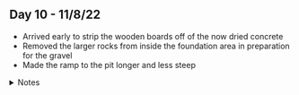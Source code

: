 ## Day 10 - 11/8/22

- Arrived early to strip the wooden boards off of the now dried concrete
- Removed the larger rocks from inside the foundation area in preparation for the gravel
- Made the ramp to the pit longer and less steep

<details>
<summary>Notes</summary>



</details>
